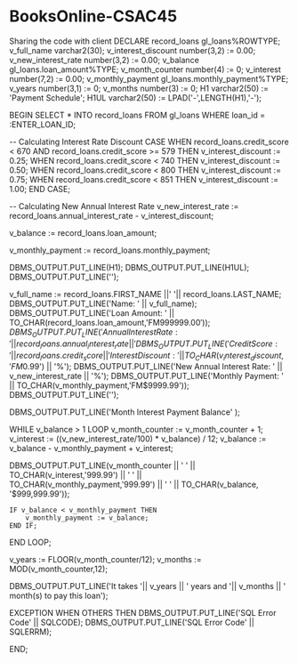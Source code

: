 # BooksOnline-CSAC45
Sharing the code with client 
DECLARE
record_loans gl_loans%ROWTYPE;
v_full_name varchar2(30);
v_interest_discount number(3,2) := 0.00;
v_new_interest_rate number(3,2) := 0.00;
v_balance gl_loans.loan_amount%TYPE;
v_month_counter number(4) := 0;
v_interest number(7,2) := 0.00;
v_monthly_payment gl_loans.monthly_payment%TYPE;
v_years number(3,1) := 0;
v_months number(3) := 0;
H1 varchar2(50) := 'Payment Schedule';
H1UL varchar2(50) := LPAD('-',LENGTH(H1),'-');

BEGIN
SELECT  * 
INTO record_loans
FROM gl_loans
WHERE loan_id = :ENTER_LOAN_ID;

-- Calculating Interest Rate Discount
CASE 
    WHEN record_loans.credit_score < 670 AND record_loans.credit_score >= 579 THEN v_interest_discount :=  0.25;
    WHEN record_loans.credit_score < 740 THEN v_interest_discount := 0.50;
    WHEN record_loans.credit_score < 800 THEN v_interest_discount := 0.75;
    WHEN record_loans.credit_score < 851 THEN v_interest_discount := 1.00;
END CASE;

-- Calculating New Annual Interest Rate
v_new_interest_rate := record_loans.annual_interest_rate - v_interest_discount;

v_balance := record_loans.loan_amount;

v_monthly_payment := record_loans.monthly_payment;

DBMS_OUTPUT.PUT_LINE(H1);
DBMS_OUTPUT.PUT_LINE(H1UL);
DBMS_OUTPUT.PUT_LINE('');

v_full_name := record_loans.FIRST_NAME ||' '|| record_loans.LAST_NAME;
DBMS_OUTPUT.PUT_LINE('Name: ' || v_full_name);
DBMS_OUTPUT.PUT_LINE('Loan Amount: ' || TO_CHAR(record_loans.loan_amount,'FM$999999.00'));
DBMS_OUTPUT.PUT_LINE('Annual Interest Rate: ' || record_loans.annual_interest_rate || '%');
DBMS_OUTPUT.PUT_LINE('Credit Score: ' || record_loans.credit_score || '  Interest Discount: '|| TO_CHAR(v_interest_discount,'FM$0.99') || '%');
DBMS_OUTPUT.PUT_LINE('New Annual Interest Rate: ' || v_new_interest_rate || '%');
DBMS_OUTPUT.PUT_LINE('Monthly Payment: ' || TO_CHAR(v_monthly_payment,'FM$9999.99'));
DBMS_OUTPUT.PUT_LINE('');

DBMS_OUTPUT.PUT_LINE('Month    Interest    Payment    Balance' );

WHILE v_balance > 1
LOOP
v_month_counter := v_month_counter + 1;
v_interest := ((v_new_interest_rate/100) * v_balance) / 12;
v_balance := v_balance - v_monthly_payment + v_interest;
    
DBMS_OUTPUT.PUT_LINE(v_month_counter || '      ' || TO_CHAR(v_interest,'999.99') || '    ' || TO_CHAR(v_monthly_payment,'999.99') || '    ' || TO_CHAR(v_balance, '$999,999.99'));

    IF v_balance < v_monthly_payment THEN
        v_monthly_payment := v_balance;
    END IF;
   END LOOP;
 
v_years := FLOOR(v_month_counter/12);
v_months := MOD(v_month_counter,12);

DBMS_OUTPUT.PUT_LINE('It takes '|| v_years || ' years and '|| v_months || ' month(s) to pay this loan');

EXCEPTION
WHEN OTHERS THEN
DBMS_OUTPUT.PUT_LINE('SQL Error Code' || SQLCODE);
DBMS_OUTPUT.PUT_LINE('SQL Error Code' || SQLERRM);


END;
